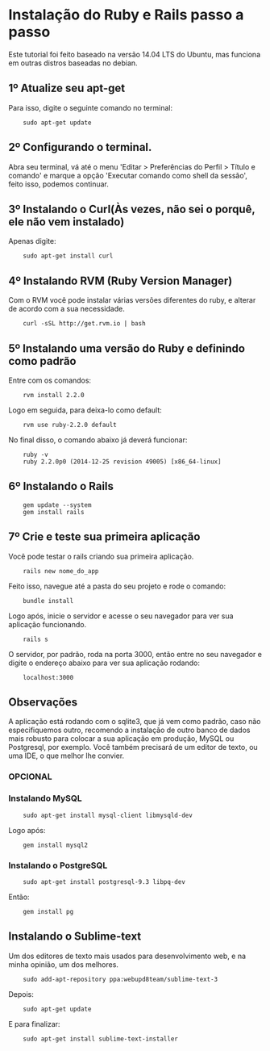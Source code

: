 # Instalação do Ruby e Rails passo a passo

Este tutorial foi feito baseado na versão 14.04 LTS do Ubuntu, mas funciona em outras distros baseadas no debian. 

## 1º Atualize seu apt-get

Para isso, digite o seguinte comando no terminal:

		sudo apt-get update

## 2º Configurando o terminal.

Abra seu terminal, vá até o menu 'Editar > Preferências do Perfil > Título e comando' e marque a opção
'Executar comando como shell da sessão', feito isso, podemos continuar.

## 3º Instalando o Curl(Às vezes, não sei o porquê, ele não vem instalado)

Apenas digite:
		
		sudo apt-get install curl

## 4º Instalando RVM (Ruby Version Manager)

Com o RVM você pode instalar várias versões diferentes do ruby, e alterar de acordo com a sua necessidade.
	
		curl -sSL http://get.rvm.io | bash

## 5º Instalando uma versão do Ruby e definindo como padrão

Entre com os comandos:

		rvm install 2.2.0

Logo em seguida, para deixa-lo como default:

		rvm use ruby-2.2.0 default

No final disso, o comando abaixo já deverá funcionar:

		ruby -v
		ruby 2.2.0p0 (2014-12-25 revision 49005) [x86_64-linux]

## 6º Instalando o Rails
		
		gem update --system	
		gem install rails

## 7º Crie e teste sua primeira aplicação

Você pode testar o rails criando sua primeira aplicação.

		rails new nome_do_app

Feito isso, navegue até a pasta do seu projeto e rode o comando:

		bundle install

Logo após, inicie o servidor e acesse o seu navegador para ver sua aplicação funcionando.

		rails s

O servidor, por padrão, roda na porta 3000, então entre no seu navegador e digite o endereço abaixo para ver sua aplicação rodando:
	
		localhost:3000

## Observações

A aplicação está rodando com o sqlite3, que já vem como padrão, caso não especifiquemos outro, recomendo a instalação de outro banco de dados mais robusto para colocar a sua aplicação em produção, MySQL ou Postgresql, por exemplo.
Você também precisará de um editor de texto, ou uma IDE, o que melhor lhe convier.


### OPCIONAL

### Instalando MySQL

		sudo apt-get install mysql-client libmysqld-dev

Logo após:
		
		gem install mysql2

### Instalando o PostgreSQL

		sudo apt-get install postgresql-9.3 libpq-dev

Então:
		
		gem install pg

## Instalando o Sublime-text

Um dos editores de texto mais usados para desenvolvimento web, e na minha opinião, um dos melhores.
		
		sudo add-apt-repository ppa:webupd8team/sublime-text-3 

Depois:
	
		sudo apt-get update

E para finalizar:
		
		sudo apt-get install sublime-text-installer